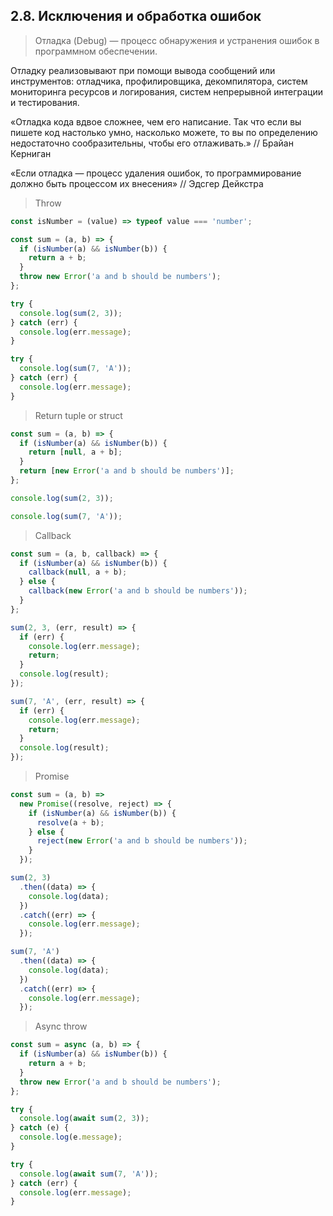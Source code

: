 ## 2.8. Исключения и обработка ошибок

> Отладка (Debug) — процесс обнаружения и устранения ошибок в программном обеспечении.

Отладку реализовывают при помощи вывода сообщений или инструментов: отладчика, профилировщика, декомпилятора, систем мониторинга ресурсов и логирования, систем непрерывной интеграции и тестирования.

«Отладка кода вдвое сложнее, чем его написание. Так что если вы пишете код настолько умно, насколько можете, то вы по определению недостаточно сообразительны, чтобы его отлаживать.» // Брайан Керниган

«Если отладка — процесс удаления ошибок, то программирование должно быть процессом их внесения» // Эдсгер Дейкстра

> Throw

```js
const isNumber = (value) => typeof value === 'number';

const sum = (a, b) => {
  if (isNumber(a) && isNumber(b)) {
    return a + b;
  }
  throw new Error('a and b should be numbers');
};
```

```js
try {
  console.log(sum(2, 3));
} catch (err) {
  console.log(err.message);
}
```

```js
try {
  console.log(sum(7, 'A'));
} catch (err) {
  console.log(err.message);
}
```

> Return tuple or struct

```js
const sum = (a, b) => {
  if (isNumber(a) && isNumber(b)) {
    return [null, a + b];
  }
  return [new Error('a and b should be numbers')];
};

console.log(sum(2, 3));

console.log(sum(7, 'A'));
```

> Callback

```js
const sum = (a, b, callback) => {
  if (isNumber(a) && isNumber(b)) {
    callback(null, a + b);
  } else {
    callback(new Error('a and b should be numbers'));
  }
};
```

```js
sum(2, 3, (err, result) => {
  if (err) {
    console.log(err.message);
    return;
  }
  console.log(result);
});
```

```js
sum(7, 'A', (err, result) => {
  if (err) {
    console.log(err.message);
    return;
  }
  console.log(result);
});
```

> Promise

```js
const sum = (a, b) =>
  new Promise((resolve, reject) => {
    if (isNumber(a) && isNumber(b)) {
      resolve(a + b);
    } else {
      reject(new Error('a and b should be numbers'));
    }
  });
```

```js
sum(2, 3)
  .then((data) => {
    console.log(data);
  })
  .catch((err) => {
    console.log(err.message);
  });
```

```js
sum(7, 'A')
  .then((data) => {
    console.log(data);
  })
  .catch((err) => {
    console.log(err.message);
  });
```

> Async throw

```js
const sum = async (a, b) => {
  if (isNumber(a) && isNumber(b)) {
    return a + b;
  }
  throw new Error('a and b should be numbers');
};
```

```js
try {
  console.log(await sum(2, 3));
} catch (e) {
  console.log(e.message);
}
```

```js
try {
  console.log(await sum(7, 'A'));
} catch (err) {
  console.log(err.message);
}
```
